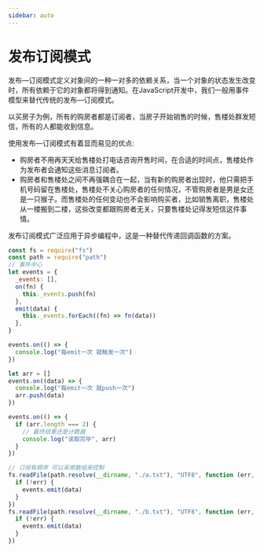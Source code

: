 ```yaml
---
sidebar: auto
---
```


# 发布订阅模式

发布—订阅模式定义对象间的一种一对多的依赖关系，当一个对象的状态发生改变时，所有依赖于它的对象都将得到通知。在JavaScript开发中，我们一般用事件模型来替代传统的发布—订阅模式。

以买房子为例，所有的购房者都是订阅者，当房子开始销售的时候，售楼处群发短信，所有的人都能收到信息。

使用发布—订阅模式有着显而易见的优点:

- 购房者不用再天天给售楼处打电话咨询开售时间，在合适的时间点，售楼处作为发布者会通知这些消息订阅者。
- 购房者和售楼处之间不再强耦合在一起，当有新的购房者出现时，他只需把手机号码留在售楼处，售楼处不关心购房者的任何情况，不管购房者是男是女还是一只猴子。而售楼处的任何变动也不会影响购买者，比如销售离职，售楼处从一楼搬到二楼，这些改变都跟购房者无关，只要售楼处记得发短信这件事情。

发布订阅模式广泛应用于异步编程中，这是一种替代传递回调函数的方案。

```js
const fs = require("fs")
const path = require("path")
// 事件中心
let events = {
  _events: [],
  on(fn) {
    this._events.push(fn)
  },
  emit(data) {
    this._events.forEach((fn) => fn(data))
  },
}

events.on(() => {
  console.log("每emit一次 就触发一次")
})

let arr = []
events.on((data) => {
  console.log("每emit一次 就push一次")
  arr.push(data)
})

events.on(() => {
  if (arr.length === 2) {
    // 最终结果还是计数器
    console.log("读取完毕", arr)
  }
})

// 订阅有顺序 可以采用数组来控制
fs.readFile(path.resolve(__dirname, "./a.txt"), "UTF8", function (err, data) {
  if (!err) {
    events.emit(data)
  }
})
fs.readFile(path.resolve(__dirname, "./b.txt"), "UTF8", function (err, data) {
  if (!err) {
    events.emit(data)
  }
})
```